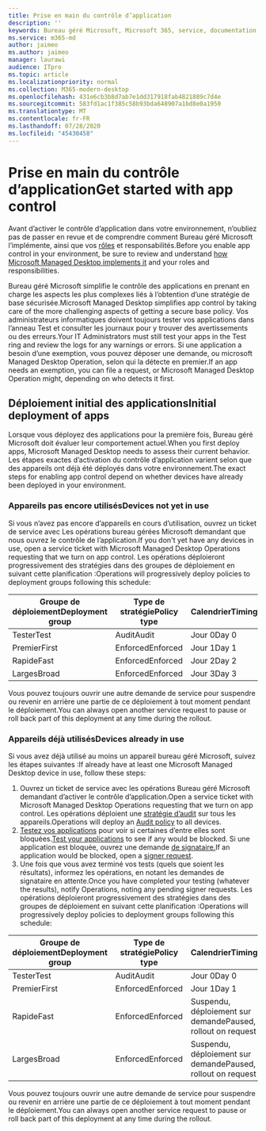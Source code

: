 ```yaml
---
title: Prise en main du contrôle d’application
description: ''
keywords: Bureau géré Microsoft, Microsoft 365, service, documentation
ms.service: m365-md
author: jaimeo
ms.author: jaimeo
manager: laurawi
audience: ITpro
ms.topic: article
ms.localizationpriority: normal
ms.collection: M365-modern-desktop
ms.openlocfilehash: 431e6cb3b8d7ab7e1dd317918fab4821889c7d4e
ms.sourcegitcommit: 583fd1ac1f385c58b93bda648907a1bd8e0a1950
ms.translationtype: MT
ms.contentlocale: fr-FR
ms.lasthandoff: 07/28/2020
ms.locfileid: "45430458"
---
```

# <a name="get-started-with-app-control"></a><span data-ttu-id="7d557-103">Prise en main du contrôle d’application</span><span class="sxs-lookup"><span data-stu-id="7d557-103">Get started with app control</span></span>

<span data-ttu-id="7d557-104">Avant d’activer le contrôle d’application dans votre environnement, n’oubliez pas de passer en revue et de comprendre comment Bureau géré Microsoft l’implémente, ainsi que vos [rôles](../service-description/app-control.md) et responsabilités.</span><span class="sxs-lookup"><span data-stu-id="7d557-104">Before you enable app control in your environment, be sure to review and understand [how Microsoft Managed Desktop implements it](../service-description/app-control.md) and your roles and responsibilities.</span></span>

<span data-ttu-id="7d557-105">Bureau géré Microsoft simplifie le contrôle des applications en prenant en charge les aspects les plus complexes liés à l’obtention d’une stratégie de base sécurisée.</span><span class="sxs-lookup"><span data-stu-id="7d557-105">Microsoft Managed Desktop simplifies app control by taking care of the more challenging aspects of getting a secure base policy.</span></span> <span data-ttu-id="7d557-106">Vos administrateurs informatiques doivent toujours tester vos applications dans l’anneau Test et consulter les journaux pour y trouver des avertissements ou des erreurs.</span><span class="sxs-lookup"><span data-stu-id="7d557-106">Your IT Administrators must still test your apps in the Test ring and review the logs for any warnings or errors.</span></span> <span data-ttu-id="7d557-107">Si une application a besoin d’une exemption, vous pouvez déposer une demande, ou microsoft Managed Desktop Operation, selon qui la détecte en premier.</span><span class="sxs-lookup"><span data-stu-id="7d557-107">If an app needs an exemption, you can file a request, or Microsoft Managed Desktop Operation might, depending on who detects it first.</span></span>

## <a name="initial-deployment-of-apps"></a><span data-ttu-id="7d557-108">Déploiement initial des applications</span><span class="sxs-lookup"><span data-stu-id="7d557-108">Initial deployment of apps</span></span>

<span data-ttu-id="7d557-109">Lorsque vous déployez des applications pour la première fois, Bureau géré Microsoft doit évaluer leur comportement actuel.</span><span class="sxs-lookup"><span data-stu-id="7d557-109">When you first deploy apps, Microsoft Managed Desktop needs to assess their current behavior.</span></span> <span data-ttu-id="7d557-110">Les étapes exactes d’activation du contrôle d’application varient selon que des appareils ont déjà été déployés dans votre environnement.</span><span class="sxs-lookup"><span data-stu-id="7d557-110">The exact steps for enabling app control depend on whether devices have already been deployed in your environment.</span></span>

### <a name="devices-not-yet-in-use"></a><span data-ttu-id="7d557-111">Appareils pas encore utilisés</span><span class="sxs-lookup"><span data-stu-id="7d557-111">Devices not yet in use</span></span>

<span data-ttu-id="7d557-112">Si vous n’avez pas encore d’appareils en cours d’utilisation, ouvrez un ticket de service avec Les opérations bureau gérées Microsoft demandant que nous ouvrez le contrôle de l’application.</span><span class="sxs-lookup"><span data-stu-id="7d557-112">If you don't yet have any devices in use, open a service ticket with Microsoft Managed Desktop Operations requesting that we turn on app control.</span></span> <span data-ttu-id="7d557-113">Les opérations déploieront progressivement des stratégies dans des groupes de déploiement en suivant cette planification :</span><span class="sxs-lookup"><span data-stu-id="7d557-113">Operations will progressively deploy policies to deployment groups following this schedule:</span></span>

|<span data-ttu-id="7d557-114">Groupe de déploiement</span><span class="sxs-lookup"><span data-stu-id="7d557-114">Deployment group</span></span>  |<span data-ttu-id="7d557-115">Type de stratégie</span><span class="sxs-lookup"><span data-stu-id="7d557-115">Policy type</span></span>  |<span data-ttu-id="7d557-116">Calendrier</span><span class="sxs-lookup"><span data-stu-id="7d557-116">Timing</span></span>  |
|---------|---------|---------|
|<span data-ttu-id="7d557-117">Tester</span><span class="sxs-lookup"><span data-stu-id="7d557-117">Test</span></span>     |  <span data-ttu-id="7d557-118">Audit</span><span class="sxs-lookup"><span data-stu-id="7d557-118">Audit</span></span>       |  <span data-ttu-id="7d557-119">Jour 0</span><span class="sxs-lookup"><span data-stu-id="7d557-119">Day 0</span></span>       |
|<span data-ttu-id="7d557-120">Premier</span><span class="sxs-lookup"><span data-stu-id="7d557-120">First</span></span>     | <span data-ttu-id="7d557-121">Enforced</span><span class="sxs-lookup"><span data-stu-id="7d557-121">Enforced</span></span>        | <span data-ttu-id="7d557-122">Jour 1</span><span class="sxs-lookup"><span data-stu-id="7d557-122">Day 1</span></span>        |
|<span data-ttu-id="7d557-123">Rapide</span><span class="sxs-lookup"><span data-stu-id="7d557-123">Fast</span></span>     | <span data-ttu-id="7d557-124">Enforced</span><span class="sxs-lookup"><span data-stu-id="7d557-124">Enforced</span></span>        |  <span data-ttu-id="7d557-125">Jour 2</span><span class="sxs-lookup"><span data-stu-id="7d557-125">Day 2</span></span>       |
|<span data-ttu-id="7d557-126">Larges</span><span class="sxs-lookup"><span data-stu-id="7d557-126">Broad</span></span>     | <span data-ttu-id="7d557-127">Enforced</span><span class="sxs-lookup"><span data-stu-id="7d557-127">Enforced</span></span>        |  <span data-ttu-id="7d557-128">Jour 3</span><span class="sxs-lookup"><span data-stu-id="7d557-128">Day 3</span></span>       |

<span data-ttu-id="7d557-129">Vous pouvez toujours ouvrir une autre demande de service pour suspendre ou revenir en arrière une partie de ce déploiement à tout moment pendant le déploiement.</span><span class="sxs-lookup"><span data-stu-id="7d557-129">You can always open another service request to pause or roll back part of this deployment at any time during the rollout.</span></span>

### <a name="devices-already-in-use"></a><span data-ttu-id="7d557-130">Appareils déjà utilisés</span><span class="sxs-lookup"><span data-stu-id="7d557-130">Devices already in use</span></span>

<span data-ttu-id="7d557-131">Si vous avez déjà utilisé au moins un appareil bureau géré Microsoft, suivez les étapes suivantes :</span><span class="sxs-lookup"><span data-stu-id="7d557-131">If already have at least one Microsoft Managed Desktop device in use, follow these steps:</span></span>

1. <span data-ttu-id="7d557-132">Ouvrez un ticket de service avec les opérations Bureau géré Microsoft demandant d’activer le contrôle d’application.</span><span class="sxs-lookup"><span data-stu-id="7d557-132">Open a service ticket with Microsoft Managed Desktop Operations requesting that we turn on app control.</span></span> <span data-ttu-id="7d557-133">Les opérations déploient une [stratégie d’audit](../service-description/app-control.md#audit-policy) sur tous les appareils.</span><span class="sxs-lookup"><span data-stu-id="7d557-133">Operations will deploy an [Audit policy](../service-description/app-control.md#audit-policy) to all devices.</span></span>
2. <span data-ttu-id="7d557-134">[Testez vos applications](../working-with-managed-desktop/work-with-app-control.md#add-a-new-app) pour voir si certaines d’entre elles sont bloquées.</span><span class="sxs-lookup"><span data-stu-id="7d557-134">[Test your applications](../working-with-managed-desktop/work-with-app-control.md#add-a-new-app) to see if any would be blocked.</span></span> <span data-ttu-id="7d557-135">Si une application est bloquée, ouvrez une demande [de signataire.](../working-with-managed-desktop/work-with-app-control.md#add-or-remove-a-trusted-signer)</span><span class="sxs-lookup"><span data-stu-id="7d557-135">If an application would be blocked, open a [signer request](../working-with-managed-desktop/work-with-app-control.md#add-or-remove-a-trusted-signer).</span></span> 
3. <span data-ttu-id="7d557-136">Une fois que vous avez terminé vos tests (quels que soient les résultats), informez les opérations, en notant les demandes de signataire en attente.</span><span class="sxs-lookup"><span data-stu-id="7d557-136">Once you have completed your testing (whatever the results), notify Operations, noting any pending signer requests.</span></span> <span data-ttu-id="7d557-137">Les opérations déploieront progressivement des stratégies dans des groupes de déploiement en suivant cette planification :</span><span class="sxs-lookup"><span data-stu-id="7d557-137">Operations will progressively deploy policies to deployment groups following this schedule:</span></span>

|<span data-ttu-id="7d557-138">Groupe de déploiement</span><span class="sxs-lookup"><span data-stu-id="7d557-138">Deployment group</span></span>  |<span data-ttu-id="7d557-139">Type de stratégie</span><span class="sxs-lookup"><span data-stu-id="7d557-139">Policy type</span></span>  |<span data-ttu-id="7d557-140">Calendrier</span><span class="sxs-lookup"><span data-stu-id="7d557-140">Timing</span></span>  |
|---------|---------|---------|
|<span data-ttu-id="7d557-141">Tester</span><span class="sxs-lookup"><span data-stu-id="7d557-141">Test</span></span>     |  <span data-ttu-id="7d557-142">Audit</span><span class="sxs-lookup"><span data-stu-id="7d557-142">Audit</span></span>       |  <span data-ttu-id="7d557-143">Jour 0</span><span class="sxs-lookup"><span data-stu-id="7d557-143">Day 0</span></span>       |
|<span data-ttu-id="7d557-144">Premier</span><span class="sxs-lookup"><span data-stu-id="7d557-144">First</span></span>     | <span data-ttu-id="7d557-145">Enforced</span><span class="sxs-lookup"><span data-stu-id="7d557-145">Enforced</span></span>        | <span data-ttu-id="7d557-146">Jour 1</span><span class="sxs-lookup"><span data-stu-id="7d557-146">Day 1</span></span>        |
|<span data-ttu-id="7d557-147">Rapide</span><span class="sxs-lookup"><span data-stu-id="7d557-147">Fast</span></span>     | <span data-ttu-id="7d557-148">Enforced</span><span class="sxs-lookup"><span data-stu-id="7d557-148">Enforced</span></span>        |  <span data-ttu-id="7d557-149">Suspendu, déploiement sur demande</span><span class="sxs-lookup"><span data-stu-id="7d557-149">Paused, rollout on request</span></span>       |
|<span data-ttu-id="7d557-150">Larges</span><span class="sxs-lookup"><span data-stu-id="7d557-150">Broad</span></span>     | <span data-ttu-id="7d557-151">Enforced</span><span class="sxs-lookup"><span data-stu-id="7d557-151">Enforced</span></span>        |  <span data-ttu-id="7d557-152">Suspendu, déploiement sur demande</span><span class="sxs-lookup"><span data-stu-id="7d557-152">Paused, rollout on request</span></span>       |

<span data-ttu-id="7d557-153">Vous pouvez toujours ouvrir une autre demande de service pour suspendre ou revenir en arrière une partie de ce déploiement à tout moment pendant le déploiement.</span><span class="sxs-lookup"><span data-stu-id="7d557-153">You can always open another service request to pause or roll back part of this deployment at any time during the rollout.</span></span>



